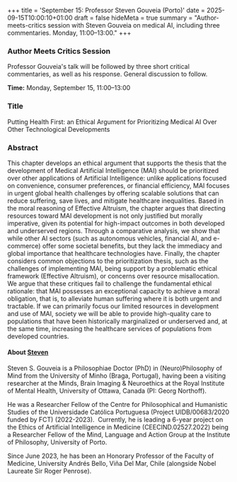 +++
title = 'September 15: Professor Steven Gouveia (Porto)'
date = 2025-09-15T10:00:10+01:00
draft = false
hideMeta = true
summary = "Author-meets-critics session with Steven Gouveia on medical AI, including three commentaries. Monday, 11:00–13:00."
+++
 


### Author Meets Critics Session

Professor Gouveia's talk will be followed by three short critical commentaries, as well as his response. General discussion to follow.  

**Time:** Monday, September 15, 11:00–13:00  

### Title
Putting Health First: an Ethical Argument for Prioritizing Medical AI Over Other Technological Developments 
 
### Abstract
This chapter develops an ethical argument that supports the thesis that the development of Medical Artificial Intelligence (MAI) should be prioritized over other applications of Artificial Intelligence: unlike applications focused on convenience, consumer preferences, or financial efficiency, MAI focuses in urgent global health challenges by offering scalable solutions that can reduce suffering, save lives, and mitigate healthcare inequalities. Based in the moral reasoning of Effective Altruism, the chapter argues that directing resources toward MAI development is not only justified but morally imperative, given its potential for high-impact outcomes in both developed and underserved regions. Through a comparative analysis, we show that while other AI sectors (such as autonomous vehicles, financial AI, and e-commerce) offer some societal benefits, but they lack the immediacy and global importance that healthcare technologies have. Finally, the chapter considers common objections to the prioritization thesis, such as the challenges of implementing MAI, being support by a problematic ethical framework (Effective Altruism), or concerns over resource misallocation. We argue that these critiques fail to challenge the fundamental ethical rationale: that MAI possesses an exceptional capacity to achieve a moral obligation, that is, to alleviate human suffering where it is both urgent and tractable. If we can primarily focus our limited resources in development and use of MAI, society we will be able to provide high-quality care to populations that have been historically marginalized or underserved and, at the same time, increasing the healthcare services of populations from developed countries. 

 

#### About [Steven](https://stevensgouveia.weebly.com)

Steven S. Gouveia is a Philosophiae Doctor (PhD) in (Neuro)Philosophy of Mind from the University of Minho (Braga, Portugal), having been a visiting researcher at the Minds, Brain Imaging & Neuroethics at the Royal Institute of Mental Health, University of Ottawa, Canada (PI: Georg Northoff).

He was a Researcher Fellow of the Centre for Philosophical and Humanistic Studies of the Universidade Católica Portuguesa (Project UIDB/00683/2020 funded by FCT) (2022-2023). 
​
Currently, he is leading a 6-year project on the Ethics of Artificial Intelligence in Medicine (CEECIND.02527.2022) being a Researcher Fellow of the Mind, Language and Action Group at the Institute of Philosophy, University of Porto. 

Since June 2023, he has been an Honorary Professor of the Faculty of Medicine, University Andrés Bello, Viña Del Mar, Chile (alongside Nobel Laureate Sir Roger Penrose).



